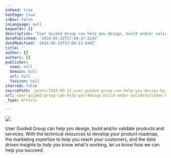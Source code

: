 ```yaml
---
inFeed: true
hasPage: true
inNav: false
inLanguage: null
keywords: []
description: "User Guided Group can help you design, build and/or validate products and services. With the technical resources to develop your product roadmap, the marketing expertise to help you reach your customers, and the data driven insights to help you know what's working, let us know how we can help you succeed."
datePublished: '2016-05-12T17:04:37.224Z'
dateModified: '2016-05-12T17:04:13.594Z'
title: ''
author: []
authors: []
publisher:
  name: null
  domain: null
  url: null
  favicon: null
starred: false
sourcePath: _posts/2016-05-12-user-guided-group-can-help-you-design-build-andor-validate.md
url: user-guided-group-can-help-you-design-build-andor-validate/index.html
_type: Article

---
```

![](https://the-grid-user-content.s3-us-west-2.amazonaws.com/08a8a12e-308d-41df-9c6b-d9c67259dc3f.jpg)

User Guided Group can help you design, build and/or validate products and services. With the technical resources to develop your product roadmap, the marketing expertise to help you reach your customers, and the data driven insights to help you know what's working, let us know how we can help you succeed.